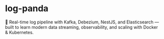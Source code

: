 # log-panda
🐼 Real-time log pipeline with Kafka, Debezium, NestJS, and Elasticsearch — built to learn modern data streaming, observability, and scaling with Docker &amp; Kubernetes.
